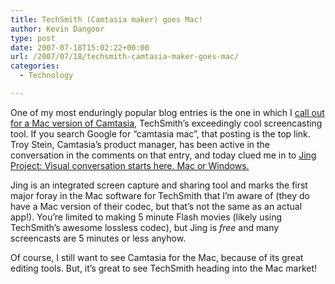 ```yaml
---
title: TechSmith (Camtasia maker) goes Mac!
author: Kevin Dangoor
type: post
date: 2007-07-18T15:02:22+00:00
url: /2007/07/18/techsmith-camtasia-maker-goes-mac/
categories:
  - Technology

---
```

One of my most enduringly popular blog entries is the one in which I [call out for a Mac version of Camtasia][1], TechSmith&#8217;s exceedingly cool screencasting tool. If you search Google for &#8220;camtasia mac&#8221;, that posting is the top link. Troy Stein, Camtasia&#8217;s product manager, has been active in the conversation in the comments on that entry, and today clued me in to [Jing Project: Visual conversation starts here. Mac or Windows.][2]

Jing is an integrated screen capture and sharing tool and marks the first major foray in the Mac software for TechSmith that I&#8217;m aware of (they do have a Mac version of their codec, but that&#8217;s not the same as an actual app!). You&#8217;re limited to making 5 minute Flash movies (likely using TechSmith&#8217;s awesome lossless codec), but Jing is _free_ and many screencasts are 5 minutes or less anyhow.

Of course, I still want to see Camtasia for the Mac, because of its great editing tools. But, it&#8217;s great to see TechSmith heading into the Mac market!

 [1]: http://www.blueskyonmars.com/2006/01/30/camtasia-for-the-mac/
 [2]: http://www.jingproject.com/